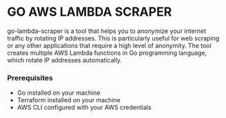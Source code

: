 # GO AWS LAMBDA SCRAPER

go-lambda-scraper is a tool that helps you to anonymize your internet traffic by rotating IP addresses. This is particularly useful for web scraping or any other applications that require a high level of anonymity. The tool creates multiple AWS Lambda functions in Go programming language, which rotate IP addresses automatically. 

### Prerequisites

- Go installed on your machine
- Terraform installed on your machine
- AWS CLI configured with your AWS credentials